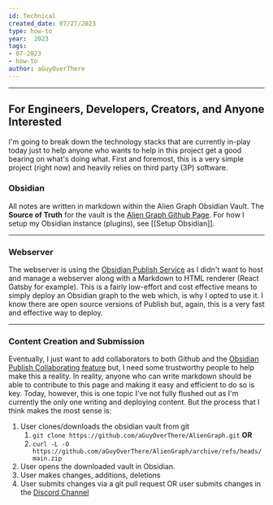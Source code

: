 ```yaml
---
id: Technical
created_date: 07/27/2023
type: how-to
year:  2023
tags:
- 07-2023
- how-to
author: aGuyOverThere
---
```


----

## For Engineers, Developers, Creators, and Anyone Interested

I'm going to break down the technology stacks that are currently in-play today just to help anyone who wants to help in this project get a good bearing on what's doing what. First and foremost, this is a very simple project (right now) and heavily relies on third party (3P) software.

### Obsidian

All notes are written in markdown within the Alien Graph Obsidian Vault. The **Source of Truth** for the vault is the [Alien Graph Github Page](https://github.com/aGuyOverThere/AlienGraph). For how I setup my Obsidian instance (plugins), see [[Setup Obsidian]].

---

### Webserver

The webserver is using the [Obsidian Publish Service](https://obsidian.md/publish) as I didn't want to host and manage a webserver along with a Markdown to HTML renderer (React Gatsby for example). This is a fairly low-effort and cost effective means to simply deploy an Obsidian graph to the web which, is why I opted to use it. I know there are open source versions of Publish but, again, this is a very fast and effective way to deploy. 

---

### Content Creation and Submission

Eventually, I just want to add collaborators to both Github and the [Obsidian Publish Collaborating feature](https://help.obsidian.md/Obsidian+Publish/Collaborating) but, I need some trustworthy people to help make this a reality. In reality, anyone who can write markdown should be able to contribute to this page and making it easy and efficient to do so is key. Today, however, this is one topic I've not fully flushed out as I'm currently the only one writing and deploying content. But the process that I think makes the most sense is:

1. User clones/downloads the obsidian vault from git
	1. `git clone https://github.com/aGuyOverThere/AlienGraph.git` **OR**
	2. `curl -L -O https://github.com/aGuyOverThere/AlienGraph/archive/refs/heads/main.zip`
2. User opens the downloaded vault in Obsidian.
3. User makes changes, additions, deletions
4. User submits changes via a git pull request OR user submits changes in the [Discord Channel](https://discord.gg/MJzQGzPGSG)